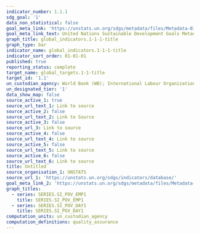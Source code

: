 ```yaml
---
indicator_number: 1.1.1
sdg_goal: '1'
data_non_statistical: false
goal_meta_link: 'https://unstats.un.org/sdgs/metadata/files/Metadata-01-01-01a.pdf'
goal_meta_link_text: United Nations Sustainable Development Goals Metadata (pdf 894kB)
graph_title: global_indicators.1-1-1-title
graph_type: bar
indicator_name: global_indicators.1-1-1-title
indicator_sort_order: 01-01-01
published: true
reporting_status: complete
target_name: global_targets.1-1-title
target_id: '1.1'
un_custodian_agency: World Bank (WB); International Labour Organization (ILO)
un_designated_tier: '1'
data_show_map: false
source_active_1: true
source_url_text_1: Link to source
source_active_2: false
source_url_text_2: Link to Source
source_active_3: false
source_url_3: Link to source
source_active_4: false
source_url_text_4: Link to source
source_active_5: false
source_url_text_5: Link to source
source_active_6: false
source_url_text_6: Link to source
title: Untitled
source_organisation_1: UNSTATS
source_url_1: 'https://unstats.un.org/sdgs/indicators/database/'
goal_meta_link_2: 'https://unstats.un.org/sdgs/metadata/files/Metadata-01-01-01a.pdf'
graph_titles:
  - series: SERIES.SI_POV_EMP1
    title: SERIES.SI_POV_EMP1
  - series: SERIES.SI_POV_DAY1
    title: SERIES.SI_POV_DAY1
computation_units: un_custodian_agency
computation_definitions: quality_assurance
---
```

